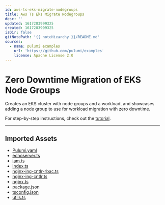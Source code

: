 ```yaml
---
id: aws-ts-eks-migrate-nodegroups
title: Aws Ts Eks Migrate Nodegroups
desc: ''
updated: 1617203999325
created: 1617203999325
isDir: false
gitNotePath: '{{ noteHiearchy }}/README.md'
sources:
  - name: pulumi examples
    url: 'https://github.com/pulumi/examples'
    license: Apache License 2.0
---
```

# Zero Downtime Migration of EKS Node Groups

Creates an EKS cluster with node groups and a workload, and showcases adding a
node group to use for workload migration with zero downtime.

For step-by-step instructions, check out the [tutorial][tutorial-migrate-nodegroups].

[tutorial-migrate-nodegroups]: https://www.pulumi.com/docs/tutorials/kubernetes/eks-migrate-nodegroups/

* * *

## Imported Assets

- [Pulumi.yaml](/assets/pulumi.yaml)
- [echoserver.ts](/assets/echoserver.ts)
- [iam.ts](/assets/iam.ts)
- [index.ts](/assets/index.ts)
- [nginx-ing-cntlr-rbac.ts](/assets/nginx-ing-cntlr-rbac.ts)
- [nginx-ing-cntlr.ts](/assets/nginx-ing-cntlr.ts)
- [nginx.ts](/assets/nginx.ts)
- [package.json](/assets/package.json)
- [tsconfig.json](/assets/tsconfig.json)
- [utils.ts](/assets/utils.ts)


